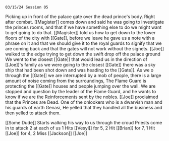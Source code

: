 	03/15/24 Session 05



Picking up in front of the palace gate over the dead prince's body. Right after combat.
[[Magister]] comes down and said he was going to investigate the princes rooms, and that if we have something else to do we might want to get going to do that.
[[Magister]] told us how to get down to the lower floors of the city with [[Gate]], before we leave he gave us a note with a phrase on it and that we should give it to the royal guards to signify that we are coming back and that the gates will not work without the signets. 
[[Joe]] walked to the edge trying to get down the swift drop off the palace ground
We went to the closest [[Gate]] that would lead us in the direction of [[Joe]]'s family
as we were going to the closest [[Gate]] there was a sky ship that had been shot down and was heading to the [[Gate]]. As we o through the [[Gate]] we are interrupted by a mob of people, there is a large amount of noise coming from the surroundings, The Flame Guard is protecting the [[Gate]] houses and people jumping over the wall. We are stopped and question by the leader of the Flame Guard, and he wants to know if we are the Reinforcements sent by the nobles. [[Joe]] proclaimed that the Princes are Dead. One of the onlookers who is a dwarvish man and his guards of earth Genasi, He yelled that they handled all the business and then yelled to attack them.


[[Some Dude]] Starts walking his way to us through the croud
Priests come in to attack 2 at each of us 1 Hits [[Vesyl]] for 5, 2 Hit [[Brian]] for 7, 1 Hit [[Joe]] for 4, 2 Miss [[Jackson]] 
[[Joe]] 